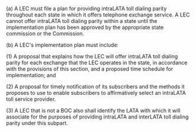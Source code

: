 (a) A LEC must file a plan for providing intraLATA toll dialing parity throughout each state in which it offers telephone exchange service. A LEC cannot offer intraLATA toll dialing parity within a state until the implementation plan has been approved by the appropriate state commission or the Commission.

(b) A LEC's implementation plan must include:

(1) A proposal that explains how the LEC will offer intraLATA toll dialing parity for each exchange that the LEC operates in the state, in accordance with the provisions of this section, and a proposed time schedule for implementation; and

(2) A proposal for timely notification of its subscribers and the methods it proposes to use to enable subscribers to affirmatively select an intraLATA toll service provider.

(3) A LEC that is not a BOC also shall identify the LATA with which it will associate for the purposes of providing intraLATA and interLATA toll dialing parity under this subpart.

